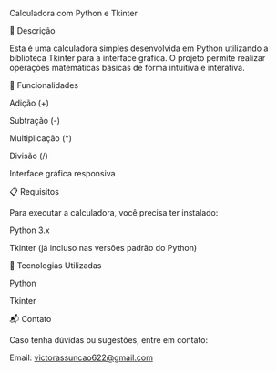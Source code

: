 Calculadora com Python e Tkinter

📌 Descrição

Esta é uma calculadora simples desenvolvida em Python utilizando a biblioteca Tkinter para a interface gráfica. O projeto permite realizar operações matemáticas básicas de forma intuitiva e interativa.

🎯 Funcionalidades

Adição (+)

Subtração (-)

Multiplicação (*)

Divisão (/)

Interface gráfica responsiva

📋 Requisitos

Para executar a calculadora, você precisa ter instalado:

Python 3.x

Tkinter (já incluso nas versões padrão do Python)


🔧 Tecnologias Utilizadas

Python

Tkinter

📬 Contato

Caso tenha dúvidas ou sugestões, entre em contato:

Email: victorassuncao622@gmail.com




